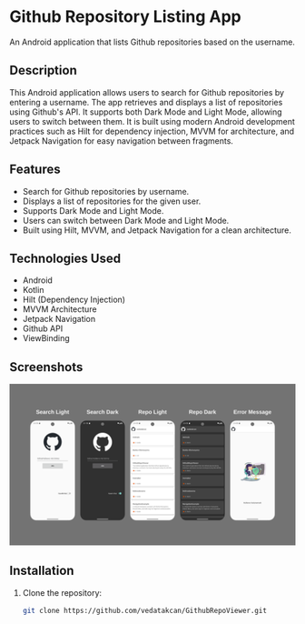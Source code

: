 # Github Repository Listing App
An Android application that lists Github repositories based on the username.

## Description
This Android application allows users to search for Github repositories by entering a username. The app retrieves and displays a list of repositories using Github's API. It supports both Dark Mode and Light Mode, allowing users to switch between them. It is built using modern Android development practices such as Hilt for dependency injection, MVVM for architecture, and Jetpack Navigation for easy navigation between fragments.

## Features
- Search for Github repositories by username.
- Displays a list of repositories for the given user.
- Supports Dark Mode and Light Mode.
- Users can switch between Dark Mode and Light Mode.
- Built using Hilt, MVVM, and Jetpack Navigation for a clean architecture.

## Technologies Used
- Android
- Kotlin
- Hilt (Dependency Injection)
- MVVM Architecture
- Jetpack Navigation
- Github API
- ViewBinding

## Screenshots  

![App Screenshots](https://github.com/vedatakcan/GithubRepoViewer/blob/main/screenshot.png)  

## Installation

1. Clone the repository:
   ```bash
   git clone https://github.com/vedatakcan/GithubRepoViewer.git
